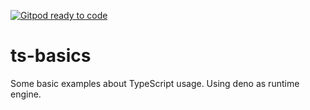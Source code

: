 [![Gitpod ready to code](https://img.shields.io/badge/Gitpod-ready--to--code-blue?logo=gitpod)](https://gitpod.io/#https://github.com/wilmarques/ts-basics)

# ts-basics

Some basic examples about TypeScript usage. Using deno as runtime engine.
